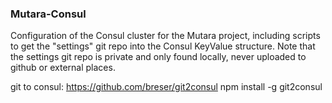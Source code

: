### Mutara-Consul

Configuration of the Consul cluster for the Mutara project, including
scripts to get the "settings" git repo into the Consul KeyValue structure.
Note that the settings git repo is private and only found locally, never
uploaded to github or external places.

git to consul:
https://github.com/breser/git2consul
npm install -g git2consul


